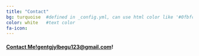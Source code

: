 ```yaml
---
title: "Contact"
bg: turquoise  #defined in _config.yml, can use html color like '#0fbfcf'
color: white   #text color
fa-icon: 
---
```


#### [<i class="fa-tty"></i> Contact Me!](#contac-me)gentgjylbegu123@gmail.com!
